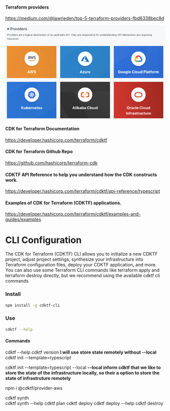 
#### Terraform providers

https://medium.com/@lawrieden/top-5-terraform-providers-fbd6338bec8d

<img title="a title" alt="Alt text" src="Top-Terraform-Providers.png">

#### CDK for Terraform Documentation
https://developer.hashicorp.com/terraform/cdktf

#### CDK for Terraform Github Repo
https://github.com/hashicorp/terraform-cdk

#### CDKTF API Reference to help you understand how the CDK constructs work.
https://developer.hashicorp.com/terraform/cdktf/api-reference/typescript

#### Examples of CDK for Terraform (CDKTF) applications.
https://developer.hashicorp.com/terraform/cdktf/examples-and-guides/examples


# CLI Configuration
The CDK for Terraform (CDKTF) CLI allows you to initialize a new CDKTF project, adjust project settings, synthesize your infrastructure into Terraform configuration files, deploy your CDKTF application, and more. You can also use some Terraform CLI commands like terraform apply and terraform destroy directly, but we recommend using the available cdktf cli commands

### Install

```bash
npm install -g cdktf-cli
```


### Use

```bash
cdktf --help
```







#### Commands
cdktf --help
cdktf version
**I will use store state remotely without --local**
cdktf init --template=typescript 

cdktf init --template=typescript --local 
**--local inform cdktf that we like to store the state of the infrastructure locally, so their a option to store the state of infrastruture remotely** 

npm i @cdktf/provider-aws
<!-- cdktf provider add "hashicorp/aws" -->

<!-- cdktf get -->
cdktf synth    
cdktf synth --help 
cdktf plan
cdktf deploy
cdktf deploy --help
cdktf destroy